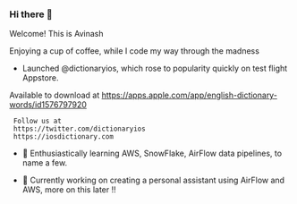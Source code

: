 ### Hi there 👋
Welcome! This is Avinash

Enjoying a cup of coffee, while I code my way through the madness

- Launched @dictionaryios, which rose to popularity quickly on test flight Appstore. 

Available to download at 
https://apps.apple.com/app/english-dictionary-words/id1576797920

     Follow us at 
     https://twitter.com/dictionaryios
     https://iosdictionary.com

- 🌱 Enthusiastically learning AWS, SnowFlake, AirFlow data pipelines, to name a few. 
     
- 🔭 Currently working on creating a personal assistant using AirFlow and AWS, more on this later !! 

<!--
**aviravipati/aviravipati** is a ✨ _special_ ✨ repository because its `README.md` (this file) appears on your GitHub profile.

Here are some ideas to get you started:

- 🔭 I’m currently working on ...
- 🌱 I’m currently learning ...
- 👯 I’m looking to collaborate on ...
- 🤔 I’m looking for help with ...
- 💬 Ask me about ...
- 📫 How to reach me: ...
- 😄 Pronouns: ...
- ⚡ Fun fact: ...
-->
